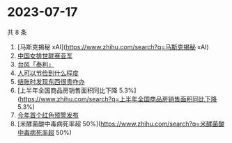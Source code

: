 # 2023-07-17

共 8 条

<!-- BEGIN -->
<!-- 最后更新时间 Mon Jul 17 2023 21:22:35 GMT+0800 (China Standard Time) -->

1. [马斯克揭秘 xAI](https://www.zhihu.com/search?q=马斯克揭秘 xAI)
1. [中国女排世联赛亚军](https://www.zhihu.com/search?q=中国女排世联赛亚军)
1. [台风「泰利」](https://www.zhihu.com/search?q=台风「泰利」)
1. [人可以节俭到什么程度](https://www.zhihu.com/search?q=人可以节俭到什么程度)
1. [结账时发现东西很贵咋办](https://www.zhihu.com/search?q=结账时发现东西很贵咋办)
1. [上半年全国商品房销售面积同比下降
   5.3%](https://www.zhihu.com/search?q=上半年全国商品房销售面积同比下降 5.3%)
1. [今年首个红色预警发布](https://www.zhihu.com/search?q=今年首个红色预警发布)
1. [米酵菌酸中毒病死率超
   50%](https://www.zhihu.com/search?q=米酵菌酸中毒病死率超 50%)

<!-- END -->
